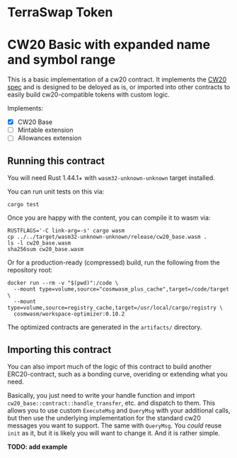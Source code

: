 # TerraSwap Token

# CW20 Basic with expanded name and symbol range

This is a basic implementation of a cw20 contract. It implements
the [CW20 spec](https://github.com/CosmWasm/cosmwasm-plus/tree/master/packages/cw20) and is designed to
be deloyed as is, or imported into other contracts to easily build
cw20-compatible tokens with custom logic.

Implements:

- [x] CW20 Base
- [ ] Mintable extension
- [ ] Allowances extension

## Running this contract

You will need Rust 1.44.1+ with `wasm32-unknown-unknown` target installed.

You can run unit tests on this via:

`cargo test`

Once you are happy with the content, you can compile it to wasm via:

```
RUSTFLAGS='-C link-arg=-s' cargo wasm
cp ../../target/wasm32-unknown-unknown/release/cw20_base.wasm .
ls -l cw20_base.wasm
sha256sum cw20_base.wasm
```

Or for a production-ready (compressed) build, run the following from the
repository root:

```
docker run --rm -v "$(pwd)":/code \
  --mount type=volume,source="cosmwasm_plus_cache",target=/code/target \
  --mount type=volume,source=registry_cache,target=/usr/local/cargo/registry \
  cosmwasm/workspace-optimizer:0.10.2
```

The optimized contracts are generated in the `artifacts/` directory.

## Importing this contract

You can also import much of the logic of this contract to build another
ERC20-contract, such as a bonding curve, overiding or extending what you
need.

Basically, you just need to write your handle function and import
`cw20_base::contract::handle_transfer`, etc. and dispatch to them.
This allows you to use custom `ExecuteMsg` and `QueryMsg` with your additional
calls, but then use the underlying implementation for the standard cw20
messages you want to support. The same with `QueryMsg`. You _could_ reuse `init`
as it, but it is likely you will want to change it. And it is rather simple.

**TODO: add example**
